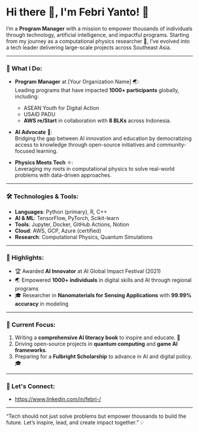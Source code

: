 # Hi there 👋, I'm Febri Yanto! 🚀

I’m a **Program Manager** with a mission to empower thousands of individuals through technology, artificial intelligence, and impactful programs. Starting from my journey as a computational physics researcher 🧪, I’ve evolved into a tech leader delivering large-scale projects across Southeast Asia.

---

### 🚀 What I Do:
- **Program Manager** at [Your Organization Name] 🌏:  
   Leading programs that have impacted **1000+ participants** globally, including:  
   - ASEAN Youth for Digital Action  
   - USAID PADU  
   - **AWS re/Start** in collaboration with **8 BLKs** across Indonesia.

- **AI Advocate** 🤖:  
   Bridging the gap between AI innovation and education by democratizing access to knowledge through open-source initiatives and community-focused learning.

- **Physics Meets Tech** ⚛️:  
   Leveraging my roots in computational physics to solve real-world problems with data-driven approaches.

---

### 🛠️ Technologies & Tools:
- **Languages**: Python (primary), R, C++
- **AI & ML**: TensorFlow, PyTorch, Scikit-learn
- **Tools**: Jupyter, Docker, GitHub Actions, Notion
- **Cloud**: AWS, GCP, Azure (certified)
- **Research**: Computational Physics, Quantum Simulations

---

### 🌟 Highlights:
- 🏆 Awarded **AI Innovator** at AI Global Impact Festival (2021)  
- 🌏 Empowered **1000+ individuals** in digital skills and AI through regional programs  
- 🎓 Researcher in **Nanomaterials for Sensing Applications** with **99.99% accuracy** in modeling  

---

### 🔭 Current Focus:
1. Writing a **comprehensive AI literacy book** to inspire and educate. 📖  
2. Driving open-source projects in **quantum computing** and **game AI frameworks**.  
3. Preparing for a **Fulbright Scholarship** to advance in AI and digital policy. 🎓  

---

### 🤝 Let's Connect:
- https://www.linkedin.com/in/febri-/
  
---

“Tech should not just solve problems but empower thousands to build the future. Let’s inspire, lead, and create impact together.” 💡
